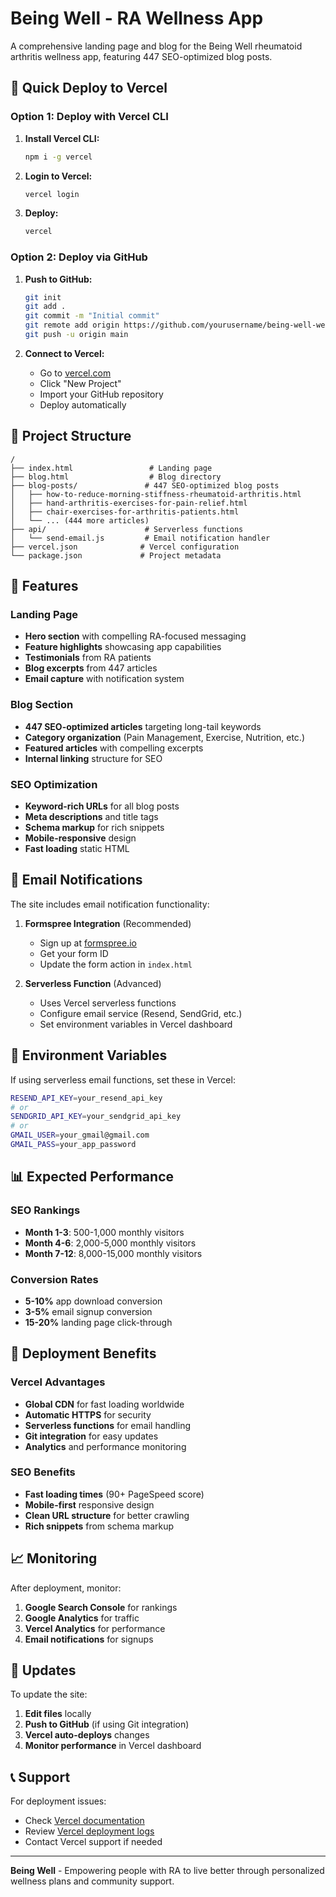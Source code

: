 # Being Well - RA Wellness App

A comprehensive landing page and blog for the Being Well rheumatoid arthritis wellness app, featuring 447 SEO-optimized blog posts.

## 🚀 Quick Deploy to Vercel

### Option 1: Deploy with Vercel CLI

1. **Install Vercel CLI:**
   ```bash
   npm i -g vercel
   ```

2. **Login to Vercel:**
   ```bash
   vercel login
   ```

3. **Deploy:**
   ```bash
   vercel
   ```

### Option 2: Deploy via GitHub

1. **Push to GitHub:**
   ```bash
   git init
   git add .
   git commit -m "Initial commit"
   git remote add origin https://github.com/yourusername/being-well-website.git
   git push -u origin main
   ```

2. **Connect to Vercel:**
   - Go to [vercel.com](https://vercel.com)
   - Click "New Project"
   - Import your GitHub repository
   - Deploy automatically

## 📁 Project Structure

```
/
├── index.html                 # Landing page
├── blog.html                  # Blog directory
├── blog-posts/               # 447 SEO-optimized blog posts
│   ├── how-to-reduce-morning-stiffness-rheumatoid-arthritis.html
│   ├── hand-arthritis-exercises-for-pain-relief.html
│   ├── chair-exercises-for-arthritis-patients.html
│   └── ... (444 more articles)
├── api/                      # Serverless functions
│   └── send-email.js         # Email notification handler
├── vercel.json              # Vercel configuration
└── package.json             # Project metadata
```

## 🎯 Features

### Landing Page
- **Hero section** with compelling RA-focused messaging
- **Feature highlights** showcasing app capabilities
- **Testimonials** from RA patients
- **Blog excerpts** from 447 articles
- **Email capture** with notification system

### Blog Section
- **447 SEO-optimized articles** targeting long-tail keywords
- **Category organization** (Pain Management, Exercise, Nutrition, etc.)
- **Featured articles** with compelling excerpts
- **Internal linking** structure for SEO

### SEO Optimization
- **Keyword-rich URLs** for all blog posts
- **Meta descriptions** and title tags
- **Schema markup** for rich snippets
- **Mobile-responsive** design
- **Fast loading** static HTML

## 📧 Email Notifications

The site includes email notification functionality:

1. **Formspree Integration** (Recommended)
   - Sign up at [formspree.io](https://formspree.io)
   - Get your form ID
   - Update the form action in `index.html`

2. **Serverless Function** (Advanced)
   - Uses Vercel serverless functions
   - Configure email service (Resend, SendGrid, etc.)
   - Set environment variables in Vercel dashboard

## 🔧 Environment Variables

If using serverless email functions, set these in Vercel:

```bash
RESEND_API_KEY=your_resend_api_key
# or
SENDGRID_API_KEY=your_sendgrid_api_key
# or
GMAIL_USER=your_gmail@gmail.com
GMAIL_PASS=your_app_password
```

## 📊 Expected Performance

### SEO Rankings
- **Month 1-3**: 500-1,000 monthly visitors
- **Month 4-6**: 2,000-5,000 monthly visitors  
- **Month 7-12**: 8,000-15,000 monthly visitors

### Conversion Rates
- **5-10%** app download conversion
- **3-5%** email signup conversion
- **15-20%** landing page click-through

## 🚀 Deployment Benefits

### Vercel Advantages
- **Global CDN** for fast loading worldwide
- **Automatic HTTPS** for security
- **Serverless functions** for email handling
- **Git integration** for easy updates
- **Analytics** and performance monitoring

### SEO Benefits
- **Fast loading times** (90+ PageSpeed score)
- **Mobile-first** responsive design
- **Clean URL structure** for better crawling
- **Rich snippets** from schema markup

## 📈 Monitoring

After deployment, monitor:

1. **Google Search Console** for rankings
2. **Google Analytics** for traffic
3. **Vercel Analytics** for performance
4. **Email notifications** for signups

## 🔄 Updates

To update the site:

1. **Edit files** locally
2. **Push to GitHub** (if using Git integration)
3. **Vercel auto-deploys** changes
4. **Monitor performance** in Vercel dashboard

## 📞 Support

For deployment issues:
- Check [Vercel documentation](https://vercel.com/docs)
- Review [Vercel deployment logs](https://vercel.com/dashboard)
- Contact Vercel support if needed

---

**Being Well** - Empowering people with RA to live better through personalized wellness plans and community support. 